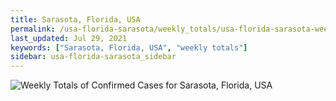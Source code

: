 ```yaml
---
title: Sarasota, Florida, USA
permalink: /usa-florida-sarasota/weekly_totals/usa-florida-sarasota-weekly_totals.html
last_updated: Jul 29, 2021
keywords: ["Sarasota, Florida, USA", "weekly totals"]
sidebar: usa-florida-sarasota_sidebar
---
```


![Weekly Totals of Confirmed Cases for Sarasota, Florida, USA](/covid_tracker/images/graphs/usa-florida-sarasota-weekly_totals_graph.png)
